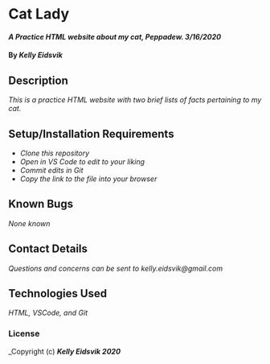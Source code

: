 # Cat Lady

#### _A Practice HTML website about my cat, Peppadew. 3/16/2020_

#### By _**Kelly Eidsvik**_

## Description
_This is a practice HTML website with two brief lists of facts pertaining to my cat._

## Setup/Installation Requirements

* _Clone this repository_
* _Open in VS Code to edit to your liking_
* _Commit edits in Git_
* _Copy the link to the file into your browser_

## Known Bugs

_None known_

## Contact Details

_Questions and concerns can be sent to kelly.eidsvik@gmail.com_

## Technologies Used

_HTML, VSCode, and Git_

### License

_Copyright (c) **_Kelly Eidsvik 2020_**

